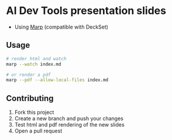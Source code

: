 # AI Dev Tools presentation slides

- Using [Marp] (compatible with DeckSet)

## Usage

```bash
# render html and watch
marp --watch index.md

# or render a pdf
marp --pdf --allow-local-files index.md
```

[Marp]: https://marp.app/

## Contributing

1. Fork this project
2. Create a new branch and push your changes
3. Test html and pdf rendering of the new slides
4. Open a pull request
